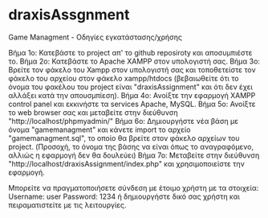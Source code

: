 # draxisAssgnment
 
Game Managment - Οδηγίες εγκατάστασης/χρήσης

Βήμα 1ο: Κατεβάστε το project απ' το github reposiroty και αποσυμπιέστε το.
Βήμα 2ο: Κατεβάστε το Apache XAMPP στον υπολογιστή σας. 
Βήμα 3ο: Βρείτε τον φάκελο του Xampp στον υπολογιστή σας
και τοποθετείστε τον φάκελο του αρχείου στον φάκελο xampp/htdocs
(βεβαιωθείτε ότι το όνομα του φακέλου του project είναι "draxisAssignment"
και  ότι δεν έχει αλλάξει κατά την απουσμπίεση).
Βήμα 4ο: Ανοίξτε την εφαρμογή XAMPP control panel και εκκινήστε τα
services Apache, MySQL.
Βήμα 5ο: Ανοίξτε το web browser σας και μεταβείτε στην διεύθυνση 
"http://localhost/phpmyadmin/"
Βήμα 6ο: Δημιουργήστε νέα βάση με όνομα "gamemanagment" και κάνετε import
το αρχείο "gamemanagment.sql", το οποίο θα βρείτε στον φάκελο αρχείων του project.
(Προσοχή, το όνομα της βάσης να είναι όπως το αναγραφόμενο, αλλιώς η εφαρμογή 
δεν θα δουλεύει)
Βήμα 7ο: Μεταβείτε στην διεύθυνση "http://localhost/draxisAssignment/index.php"
και χρησιμοποιείστε την εφαρμογή.

Μπορείτε να πραγματοποιήσετε σύνδεση με έτοιμο χρήστη με τα στοιχεία:
Username: user
Password: 1234 
ή δημιουργήστε δικό σας χρήστη και πειραματιστείτε με τις λειτουργίες.
